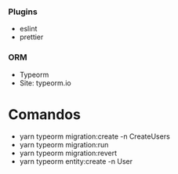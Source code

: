 ### Plugins
- eslint
- prettier

### ORM
- Typeorm
- Site: typeorm.io
# Comandos
- yarn typeorm migration:create -n CreateUsers
- yarn typeorm migration:run
- yarn typeorm migration:revert
- yarn typeorm entity:create -n User
